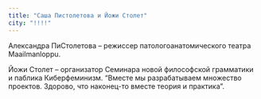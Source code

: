 ```yaml
---
title: "Саша Пистолетова и Йожи Столет"
city: "!!!!"
---
```


Александра ПиСтолетова – режиссер патологоанатомического театра Maailmanloppu.

Йожи Столет – организатор Семинара новой философской грамматики и паблика Киберфеминизм. “Вместе мы разрабатываем множество проектов. Здорово, что наконец-то вместе теория и практика”.
